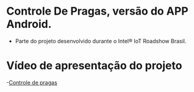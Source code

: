 # Controle De Pragas, versão do APP Android. 

- Parte do projeto desenvolvido durante o  Intel® IoT Roadshow Brasil.

# Vídeo de apresentação do projeto 
-[Controle de pragas](https://www.youtube.com/watch?v=wrdpeh-Op8c)
